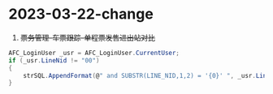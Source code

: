 # 2023-03-22-change

1. ~~票务管理-车票跟踪-单程票发售进出站对比~~
```c#
AFC_LoginUser _usr = AFC_LoginUser.CurrentUser;
if (_usr.LineNid != "00")
{
    strSQL.AppendFormat(@" and SUBSTR(LINE_NID,1,2) = '{0}' ", _usr.LineNid);
}
```
